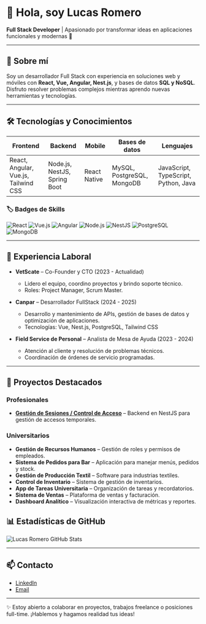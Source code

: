 # 👋 Hola, soy Lucas Romero

**Full Stack Developer** | Apasionado por transformar ideas en aplicaciones funcionales y modernas 🚀

---

## 🔹 Sobre mí

Soy un desarrollador Full Stack con experiencia en soluciones web y móviles con **React, Vue, Angular, Nest.js**, y bases de datos **SQL y NoSQL**.  
Disfruto resolver problemas complejos mientras aprendo nuevas herramientas y tecnologías.  

---

## 🛠️ Tecnologías y Conocimientos

| Frontend | Backend | Mobile | Bases de datos | Lenguajes |
|----------|--------|--------|---------------|-----------|
| React, Angular, Vue.js, Tailwind CSS | Node.js, NestJS, Spring Boot | React Native | MySQL, PostgreSQL, MongoDB | JavaScript, TypeScript, Python, Java |

### 🏷️ Badges de Skills

![React](https://img.shields.io/badge/-React-61DAFB?style=flat&logo=react&logoColor=000)
![Vue.js](https://img.shields.io/badge/-Vue.js-42b883?style=flat&logo=vue.js&logoColor=fff)
![Angular](https://img.shields.io/badge/-Angular-DD0031?style=flat&logo=angular&logoColor=fff)
![Node.js](https://img.shields.io/badge/-Node.js-339933?style=flat&logo=node.js&logoColor=fff)
![NestJS](https://img.shields.io/badge/-NestJS-E0234E?style=flat&logo=nestjs&logoColor=fff)
![PostgreSQL](https://img.shields.io/badge/-PostgreSQL-336791?style=flat&logo=postgresql&logoColor=fff)
![MongoDB](https://img.shields.io/badge/-MongoDB-47A248?style=flat&logo=mongodb&logoColor=fff)

---

## 💼 Experiencia Laboral

- **VetScate** – Co-Founder y CTO (2023 - Actualidad)  
  - Lidero el equipo, coordino proyectos y brindo soporte técnico.  
  - Roles: Project Manager, Scrum Master.

- **Canpar** – Desarrollador FullStack (2024 - 2025)  
  - Desarrollo y mantenimiento de APIs, gestión de bases de datos y optimización de aplicaciones.  
  - Tecnologías: Vue, Nest.js, PostgreSQL, Tailwind CSS

- **Field Service de Personal** – Analista de Mesa de Ayuda (2023 - 2024)  
  - Atención al cliente y resolución de problemas técnicos.  
  - Coordinación de órdenes de servicio programadas.

---

## 🚀 Proyectos Destacados

### Profesionales

- **[Gestión de Sesiones / Control de Acceso](#)** – Backend en NestJS para gestión de accesos temporales.   

### Universitarios

- **Gestión de Recursos Humanos** – Gestión de roles y permisos de empleados.  
- **Sistema de Pedidos para Bar** – Aplicación para manejar menús, pedidos y stock.  
- **Gestión de Producción Textil** – Software para industrias textiles.  
- **Control de Inventario** – Sistema de gestión de inventarios.  
- **App de Tareas Universitaria** – Organización de tareas y recordatorios.  
- **Sistema de Ventas** – Plataforma de ventas y facturación.  
- **Dashboard Analítico** – Visualización interactiva de métricas y reportes.  


## 📊 Estadísticas de GitHub

![Lucas Romero GitHub Stats](https://github-readme-stats.vercel.app/api?username=LucasRomero07&show_icons=true&theme=radical)

---

## 📫 Contacto

- [LinkedIn](https://www.linkedin.com/in/lucasromerodev/)  
- [Email](mailto:lucas111romero@gmail.com)  

---

✨ Estoy abierto a colaborar en proyectos, trabajos freelance o posiciones full-time. ¡Hablemos y hagamos realidad tus ideas!

